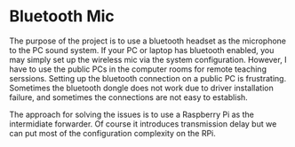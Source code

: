 # Bluetooth Mic

The purpose of the project is to use a bluetooth headset as the microphone to the PC sound system.
If your PC or laptop has bluetooth enabled, you may simply set up the wireless mic via the system configuration.
However, I have to use the public PCs in the computer rooms for remote teaching serssions.
Setting up the bluetooth connection on a public PC is frustrating. Sometimes the bluetooth dongle does not work
due to driver installation failure, and sometimes the connections are not easy to establish.

The approach for solving the issues is to use a Raspberry Pi as the intermidiate forwarder.
Of course it introduces transmission delay but we can put most of the configuration complexity on the RPi.
